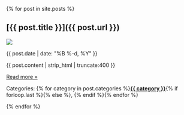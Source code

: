 {% for post in site.posts %}

[{{ post.title }}]({{ post.url }})
----------------

<div class="post excerpt">

<a href="{{ post.url }}"><img class="leftfloat" src="/img{% if post.image %}/posts/{{ post.image }}{% else %}{{ post.url }}{% endif %}.png" /></a>

<p>{{ post.date | date: "%B %-d, %Y" }}</p>

<p>{{ post.content | strip_html | truncate:400 }}</p>

<p class="rightfloat"><a href="{{ post.url }}">Read more &raquo;</a></p>

<p>Categories: {% for category in post.categories %}<strong><a href="/writing#{{ category|replace:' ','-' }}">{{ category }}</a></strong>{% if forloop.last %}{% else %}, {% endif %}{% endfor %}</p>

</div>

{% endfor %}
